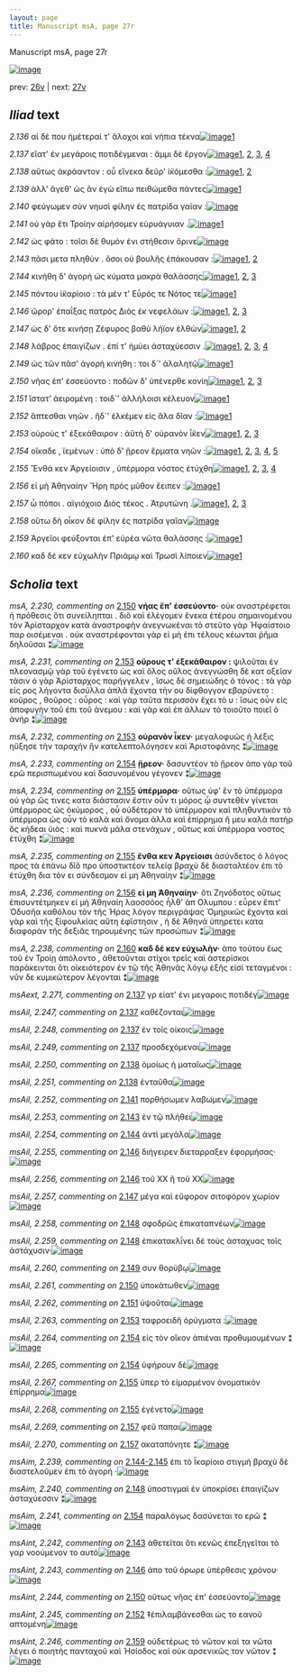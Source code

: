 ```yaml
---
layout: page
title: Manuscript msA, page 27r
---
```


Manuscript msA, page 27r

[![image](http://www.homermultitext.org/iipsrv?OBJ=IIP,1.0&FIF=/project/homer/pyramidal/deepzoom/hmt/vaimg/2017a/VA027RN_0028.tif&WID=100&CVT=JPEG)](http://www.homermultitext.org/ict2/?urn=urn:cite2:hmt:vaimg.2017a:VA027RN_0028)

prev:  [26v](../26v) | next:  [27v](../27v)

## *Iliad* text

*2.136* <a id="2.136"/> αἱ δέ που ἡμέτεραί τ' ἄλοχοι καὶ νήπια τέκνα[![image](http://www.homermultitext.org/iipsrv?OBJ=IIP,1.0&FIF=/project/homer/pyramidal/deepzoom/hmt/vaimg/2017a/VA027RN_0028.tif&RGN=0.151,0.2044,0.398,0.0316&WID=1000&CVT=JPEG)](http://www.homermultitext.org/ict2/?urn=urn:cite2:hmt:vaimg.2017a:VA027RN_0028@0.151,0.2044,0.398,0.0316)[1](#msA_2.223)

*2.137* <a id="2.137"/> εἵατ' ἐν μεγάροις ποτιδέγμεναι : ἄμμι δὲ ἔργον[![image](http://www.homermultitext.org/iipsrv?OBJ=IIP,1.0&FIF=/project/homer/pyramidal/deepzoom/hmt/vaimg/2017a/VA027RN_0028.tif&RGN=0.154,0.2269,0.398,0.027&WID=1000&CVT=JPEG)](http://www.homermultitext.org/ict2/?urn=urn:cite2:hmt:vaimg.2017a:VA027RN_0028@0.154,0.2269,0.398,0.027)[1](#msAext_2.271), [2](#msAil_2.247), [3](#msAil_2.249), [4](#msAil_2.248)

*2.138* <a id="2.138"/> αὕτως ἀκράαντον : οὗ εἵνεκα δεῦρ' ἱ̈κόμεσθα :[![image](http://www.homermultitext.org/iipsrv?OBJ=IIP,1.0&FIF=/project/homer/pyramidal/deepzoom/hmt/vaimg/2017a/VA027RN_0028.tif&RGN=0.156,0.2434,0.398,0.027&WID=1000&CVT=JPEG)](http://www.homermultitext.org/ict2/?urn=urn:cite2:hmt:vaimg.2017a:VA027RN_0028@0.156,0.2434,0.398,0.027)[1](#msAil_2.250), [2](#msAil_2.251)

*2.139* <a id="2.139"/> ἀλλ' ἄγεθ' ὡς ἂν ἐγὼ εἴπω πειθώμεθα πάντες[![image](http://www.homermultitext.org/iipsrv?OBJ=IIP,1.0&FIF=/project/homer/pyramidal/deepzoom/hmt/vaimg/2017a/VA027RN_0028.tif&RGN=0.155,0.2622,0.398,0.027&WID=1000&CVT=JPEG)](http://www.homermultitext.org/ict2/?urn=urn:cite2:hmt:vaimg.2017a:VA027RN_0028@0.155,0.2622,0.398,0.027)[1](#msA_2.224)

*2.140* <a id="2.140"/> φεύγωμεν σὺν νηυσὶ φίλην ἐς πατρίδα γαῖαν :[![image](http://www.homermultitext.org/iipsrv?OBJ=IIP,1.0&FIF=/project/homer/pyramidal/deepzoom/hmt/vaimg/2017a/VA027RN_0028.tif&RGN=0.152,0.284,0.398,0.027&WID=1000&CVT=JPEG)](http://www.homermultitext.org/ict2/?urn=urn:cite2:hmt:vaimg.2017a:VA027RN_0028@0.152,0.284,0.398,0.027)

*2.141* <a id="2.141"/> οὐ γὰρ ἔτι Τροίην 					αἱρήσομεν εὐρυάγυιαν .[![image](http://www.homermultitext.org/iipsrv?OBJ=IIP,1.0&FIF=/project/homer/pyramidal/deepzoom/hmt/vaimg/2017a/VA027RN_0028.tif&RGN=0.152,0.3013,0.398,0.027&WID=1000&CVT=JPEG)](http://www.homermultitext.org/ict2/?urn=urn:cite2:hmt:vaimg.2017a:VA027RN_0028@0.152,0.3013,0.398,0.027)[1](#msAil_2.252)

*2.142* <a id="2.142"/> ὡς φάτο : τοῖσι δὲ θυμὸν ἐνι στήθεσιν ὄρινε[![image](http://www.homermultitext.org/iipsrv?OBJ=IIP,1.0&FIF=/project/homer/pyramidal/deepzoom/hmt/vaimg/2017a/VA027RN_0028.tif&RGN=0.151,0.3208,0.398,0.027&WID=1000&CVT=JPEG)](http://www.homermultitext.org/ict2/?urn=urn:cite2:hmt:vaimg.2017a:VA027RN_0028@0.151,0.3208,0.398,0.027)

*2.143* <a id="2.143"/> πᾶσι μετα πληθὺν . ὅσοι οὐ βουλῆς ἐπάκουσαν :[![image](http://www.homermultitext.org/iipsrv?OBJ=IIP,1.0&FIF=/project/homer/pyramidal/deepzoom/hmt/vaimg/2017a/VA027RN_0028.tif&RGN=0.151,0.3411,0.398,0.027&WID=1000&CVT=JPEG)](http://www.homermultitext.org/ict2/?urn=urn:cite2:hmt:vaimg.2017a:VA027RN_0028@0.151,0.3411,0.398,0.027)[1](#msAint_2.242), [2](#msAil_2.253)

*2.144* <a id="2.144"/> κινήθη δ' ἀγορὴ ὡς κύματα μακρὰ θαλάσσης[![image](http://www.homermultitext.org/iipsrv?OBJ=IIP,1.0&FIF=/project/homer/pyramidal/deepzoom/hmt/vaimg/2017a/VA027RN_0028.tif&RGN=0.151,0.3576,0.398,0.027&WID=1000&CVT=JPEG)](http://www.homermultitext.org/ict2/?urn=urn:cite2:hmt:vaimg.2017a:VA027RN_0028@0.151,0.3576,0.398,0.027)[1](#msA_2.226), [2](#msAil_2.254), [3](#msA_2.225)

*2.145* <a id="2.145"/> πόντου ἱ̈καρίοιο : τὰ μέν τ' Εὖρός τε Νότος τε[![image](http://www.homermultitext.org/iipsrv?OBJ=IIP,1.0&FIF=/project/homer/pyramidal/deepzoom/hmt/vaimg/2017a/VA027RN_0028.tif&RGN=0.149,0.3794,0.359,0.027&WID=1000&CVT=JPEG)](http://www.homermultitext.org/ict2/?urn=urn:cite2:hmt:vaimg.2017a:VA027RN_0028@0.149,0.3794,0.359,0.027)[1](#msA_2.227)

*2.146* <a id="2.146"/> ὤρορ' ἐπαΐξας πατρὸς Διὸς ἐκ νεφελάων :[![image](http://www.homermultitext.org/iipsrv?OBJ=IIP,1.0&FIF=/project/homer/pyramidal/deepzoom/hmt/vaimg/2017a/VA027RN_0028.tif&RGN=0.158,0.3974,0.359,0.027&WID=1000&CVT=JPEG)](http://www.homermultitext.org/ict2/?urn=urn:cite2:hmt:vaimg.2017a:VA027RN_0028@0.158,0.3974,0.359,0.027)[1](#msAint_2.243), [2](#msAil_2.256), [3](#msAil_2.255)

*2.147* <a id="2.147"/> ὡς δ' ὅτε κινήσῃ Ζέφυρος βαθὺ λήϊον ἐλθὼν[![image](http://www.homermultitext.org/iipsrv?OBJ=IIP,1.0&FIF=/project/homer/pyramidal/deepzoom/hmt/vaimg/2017a/VA027RN_0028.tif&RGN=0.158,0.4162,0.359,0.027&WID=1000&CVT=JPEG)](http://www.homermultitext.org/ict2/?urn=urn:cite2:hmt:vaimg.2017a:VA027RN_0028@0.158,0.4162,0.359,0.027)[1](#msA_2.228), [2](#msAil_2.257)

*2.148* <a id="2.148"/> λάβρος ἐπαιγίζων . ἐπί τ' ἠμύει ἀσταχύεσσιν .[![image](http://www.homermultitext.org/iipsrv?OBJ=IIP,1.0&FIF=/project/homer/pyramidal/deepzoom/hmt/vaimg/2017a/VA027RN_0028.tif&RGN=0.16,0.435,0.359,0.027&WID=1000&CVT=JPEG)](http://www.homermultitext.org/ict2/?urn=urn:cite2:hmt:vaimg.2017a:VA027RN_0028@0.16,0.435,0.359,0.027)[1](#msAim_2.240), [2](#msAil_2.258), [3](#msA_2.229), [4](#msAil_2.259)

*2.149* <a id="2.149"/> ὡς τῶν πᾶσ' ἀγορὴ κινήθη : τοι δ`' ἀλαλητῷ[![image](http://www.homermultitext.org/iipsrv?OBJ=IIP,1.0&FIF=/project/homer/pyramidal/deepzoom/hmt/vaimg/2017a/VA027RN_0028.tif&RGN=0.158,0.456,0.359,0.027&WID=1000&CVT=JPEG)](http://www.homermultitext.org/ict2/?urn=urn:cite2:hmt:vaimg.2017a:VA027RN_0028@0.158,0.456,0.359,0.027)[1](#msAil_2.260)

*2.150* <a id="2.150"/> νῆας ἐπ' ἐσσεύοντο : ποδῶν δ' ὑπένερθε κονίη[![image](http://www.homermultitext.org/iipsrv?OBJ=IIP,1.0&FIF=/project/homer/pyramidal/deepzoom/hmt/vaimg/2017a/VA027RN_0028.tif&RGN=0.158,0.4733,0.359,0.027&WID=1000&CVT=JPEG)](http://www.homermultitext.org/ict2/?urn=urn:cite2:hmt:vaimg.2017a:VA027RN_0028@0.158,0.4733,0.359,0.027)[1](#msAint_2.244), [2](#msA_2.230), [3](#msAil_2.261)

*2.151* <a id="2.151"/> ἵστατ' ἀειρομένη : τοιδ`' ἀλλήλοισι κέλευον[![image](http://www.homermultitext.org/iipsrv?OBJ=IIP,1.0&FIF=/project/homer/pyramidal/deepzoom/hmt/vaimg/2017a/VA027RN_0028.tif&RGN=0.158,0.4921,0.359,0.027&WID=1000&CVT=JPEG)](http://www.homermultitext.org/ict2/?urn=urn:cite2:hmt:vaimg.2017a:VA027RN_0028@0.158,0.4921,0.359,0.027)[1](#msAil_2.262)

*2.152* <a id="2.152"/> ἅπτεσθαι νηῶν . ἢδ`' ἑλκέμεν εἰς ἅλα δῖαν :[![image](http://www.homermultitext.org/iipsrv?OBJ=IIP,1.0&FIF=/project/homer/pyramidal/deepzoom/hmt/vaimg/2017a/VA027RN_0028.tif&RGN=0.158,0.5101,0.359,0.027&WID=1000&CVT=JPEG)](http://www.homermultitext.org/ict2/?urn=urn:cite2:hmt:vaimg.2017a:VA027RN_0028@0.158,0.5101,0.359,0.027)[1](#msAint_2.245)

*2.153* <a id="2.153"/> οὐρούς τ' ἐξεκάθαιρον : ἀϋτὴ δ' οὐρανὸν ἷ̈κεν[![image](http://www.homermultitext.org/iipsrv?OBJ=IIP,1.0&FIF=/project/homer/pyramidal/deepzoom/hmt/vaimg/2017a/VA027RN_0028.tif&RGN=0.162,0.5312,0.359,0.027&WID=1000&CVT=JPEG)](http://www.homermultitext.org/ict2/?urn=urn:cite2:hmt:vaimg.2017a:VA027RN_0028@0.162,0.5312,0.359,0.027)[1](#msA_2.231), [2](#msA_2.232), [3](#msAil_2.263)

*2.154* <a id="2.154"/> οἴκαδε , ϊεμένων : ὑπὸ δ' ᾕρεον ἕρματα νηῶν :[![image](http://www.homermultitext.org/iipsrv?OBJ=IIP,1.0&FIF=/project/homer/pyramidal/deepzoom/hmt/vaimg/2017a/VA027RN_0028.tif&RGN=0.161,0.5485,0.359,0.027&WID=1000&CVT=JPEG)](http://www.homermultitext.org/ict2/?urn=urn:cite2:hmt:vaimg.2017a:VA027RN_0028@0.161,0.5485,0.359,0.027)[1](#msAil_2.264), [2](#msA_2.233), [3](#msAim_2.241), [4](#msAil_2.265), [5](#msAil_2.266)

*2.155* <a id="2.155"/> Ἔνθά κεν Ἀργείοισιν , ὑπέρμορα νόστος ἐτύχθη[![image](http://www.homermultitext.org/iipsrv?OBJ=IIP,1.0&FIF=/project/homer/pyramidal/deepzoom/hmt/vaimg/2017a/VA027RN_0028.tif&RGN=0.16,0.5657,0.374,0.027&WID=1000&CVT=JPEG)](http://www.homermultitext.org/ict2/?urn=urn:cite2:hmt:vaimg.2017a:VA027RN_0028@0.16,0.5657,0.374,0.027)[1](#msA_2.234), [2](#msAil_2.267), [3](#msA_2.235), [4](#msAil_2.268)

*2.156* <a id="2.156"/> εἰ μὴ Ἀθηναίην 					 Ἥρη πρὸς μῦθον ἔειπεν :[![image](http://www.homermultitext.org/iipsrv?OBJ=IIP,1.0&FIF=/project/homer/pyramidal/deepzoom/hmt/vaimg/2017a/VA027RN_0028.tif&RGN=0.158,0.586,0.374,0.027&WID=1000&CVT=JPEG)](http://www.homermultitext.org/ict2/?urn=urn:cite2:hmt:vaimg.2017a:VA027RN_0028@0.158,0.586,0.374,0.027)[1](#msA_2.236)

*2.157* <a id="2.157"/> ὦ πόποι . αἰγιόχοιο Διὸς 					τέκος . Ἀτρυτώνη .[![image](http://www.homermultitext.org/iipsrv?OBJ=IIP,1.0&FIF=/project/homer/pyramidal/deepzoom/hmt/vaimg/2017a/VA027RN_0028.tif&RGN=0.158,0.6063,0.374,0.027&WID=1000&CVT=JPEG)](http://www.homermultitext.org/ict2/?urn=urn:cite2:hmt:vaimg.2017a:VA027RN_0028@0.158,0.6063,0.374,0.027)[1](#msAil_2.270), [2](#msA_2.237), [3](#msAil_2.269)

*2.158* <a id="2.158"/> οὕτω δὴ οἶκον δὲ φίλην ἐς πατρίδα γαῖαν[![image](http://www.homermultitext.org/iipsrv?OBJ=IIP,1.0&FIF=/project/homer/pyramidal/deepzoom/hmt/vaimg/2017a/VA027RN_0028.tif&RGN=0.153,0.6251,0.374,0.027&WID=1000&CVT=JPEG)](http://www.homermultitext.org/ict2/?urn=urn:cite2:hmt:vaimg.2017a:VA027RN_0028@0.153,0.6251,0.374,0.027)

*2.159* <a id="2.159"/> Ἀργεῖοι φεύξονται 					ἐπ' εὐρέα νῶτα θαλάσσης :[![image](http://www.homermultitext.org/iipsrv?OBJ=IIP,1.0&FIF=/project/homer/pyramidal/deepzoom/hmt/vaimg/2017a/VA027RN_0028.tif&RGN=0.153,0.6446,0.374,0.027&WID=1000&CVT=JPEG)](http://www.homermultitext.org/ict2/?urn=urn:cite2:hmt:vaimg.2017a:VA027RN_0028@0.153,0.6446,0.374,0.027)[1](#msAint_2.246)

*2.160* <a id="2.160"/> καδ δέ κεν εὐχωλὴν Πριάμῳ καὶ Τρωσὶ λίποιεν[![image](http://www.homermultitext.org/iipsrv?OBJ=IIP,1.0&FIF=/project/homer/pyramidal/deepzoom/hmt/vaimg/2017a/VA027RN_0028.tif&RGN=0.152,0.6604,0.396,0.0301&WID=1000&CVT=JPEG)](http://www.homermultitext.org/ict2/?urn=urn:cite2:hmt:vaimg.2017a:VA027RN_0028@0.152,0.6604,0.396,0.0301)[1](#msA_2.238)

## *Scholia* text

*msA, 2.230, commenting on* [2.150](#2.150)  <a id="msA_2.230"/> **νήας ἔπ' ἐσσεύοντο·** οὐκ αναστρέφεται ἡ πρόθεσις ὅτι συνείληπται . διὃ καὶ ἐλέγομεν ἕνεκα ἑτέρου σημαινομένου τὸν Ἀρίσταρχον κατὰ ἀναστροφὴν ἀνεγνωκέναι τὸ στεῦτο γὰρ Ἡφαίστοιο παρ οισέμεναι . οὐκ αναστρέφονται γὰρ εἰ μὴ ἐπι τέλους κέωνται ῥῆμα δηλοῦσαι ⁑[![image](http://www.homermultitext.org/iipsrv?OBJ=IIP,1.0&FIF=/project/homer/pyramidal/deepzoom/hmt/vaimg/2017a/VA027RN_0028.tif&RGN=0.5525,0.3445,0.2129,0.071&WID=1000&CVT=JPEG)](http://www.homermultitext.org/ict2/?urn=urn:cite2:hmt:vaimg.2017a:VA027RN_0028@0.5525,0.3445,0.2129,0.071)

*msA, 2.231, commenting on* [2.153](#2.153)  <a id="msA_2.231"/> **οὔρους τ' ἐξεκάθαιρον :** ψιλοῦται ἐν πλεονασμῷ γὰρ τοῦ ἐγένετο ὡς καὶ ὅλος οῦλος ἀνεγνώσθη δὲ κατ οξεῖαν τάσιν ὁ γὰρ Ἀρίσταρχος παρήγγελεν , ἴσως δὲ σημειώδης ὁ τόνος : τὰ γὰρ εἰς ρος λήγοντα δισύλλα ἁπλᾶ ἔχοντα τὴν ου δίφθογγον εβαρύνετο : κοῦρος , θοῦρος : οὖρος : καὶ γὰρ ταῦτα περισσὸν ἔχει τὸ υ : ἴσως οὖν εἰς ἀποφυγὴν τοῦ ἐπι τοῦ ἀνεμου : καὶ γὰρ καὶ ἐπ άλλων τὸ τοιοῦτο ποιεῖ ὁ ἀνήρ ⁑[![image](http://www.homermultitext.org/iipsrv?OBJ=IIP,1.0&FIF=/project/homer/pyramidal/deepzoom/hmt/vaimg/2017a/VA027RN_0028.tif&RGN=0.5479,0.4115,0.2133,0.1061&WID=1000&CVT=JPEG)](http://www.homermultitext.org/ict2/?urn=urn:cite2:hmt:vaimg.2017a:VA027RN_0028@0.5479,0.4115,0.2133,0.1061)

*msA, 2.232, commenting on* [2.153](#2.153)  <a id="msA_2.232"/> **οὐρανὸν ἷκεν·** μεγαλοφυῶς ἡ λέξις ηὔξησε τὴν ταραχήν ἣν κατελεπτολόγησεν καὶ Ἀριστοφάνης ⁑[![image](http://www.homermultitext.org/iipsrv?OBJ=IIP,1.0&FIF=/project/homer/pyramidal/deepzoom/hmt/vaimg/2017a/VA027RN_0028.tif&RGN=0.5383,0.5153,0.2204,0.039&WID=1000&CVT=JPEG)](http://www.homermultitext.org/ict2/?urn=urn:cite2:hmt:vaimg.2017a:VA027RN_0028@0.5383,0.5153,0.2204,0.039)

*msA, 2.233, commenting on* [2.154](#2.154)  <a id="msA_2.233"/> **ᾕρεον·** δασυντέον τὸ ᾕρεον ἀπο γὰρ τοῦ ερῶ περισπωμένου καὶ δασυνομένου γέγονεν ⁑[![image](http://www.homermultitext.org/iipsrv?OBJ=IIP,1.0&FIF=/project/homer/pyramidal/deepzoom/hmt/vaimg/2017a/VA027RN_0028.tif&RGN=0.5521,0.5413,0.2054,0.0354&WID=1000&CVT=JPEG)](http://www.homermultitext.org/ict2/?urn=urn:cite2:hmt:vaimg.2017a:VA027RN_0028@0.5521,0.5413,0.2054,0.0354)

*msA, 2.234, commenting on* [2.155](#2.155)  <a id="msA_2.234"/> **ὑπέρμορα·** οὕτως ὑφ' ἓν τὸ ὑπέρμορα οὐ γὰρ ὥς τινες κατα διάστασιν ἔστιν οὖν τι μόρος ᾧ συντεθὲν γίνεται ὑπέρμορος ὡς ὀκύμορος , οὗ οὑδέτερον τὸ ὑπέρμορον καὶ πληθυντικὸν τὸ ὑπέρμορα ὡς οὖν τὸ καλὰ καὶ ὄνομα ἀλλα καὶ ἐπίρρημα ῆ μευ καλὰ πατὴρ ὃς κήδεαι ὑιὸς : καὶ πυκνὰ μάλα στενάχων , οὕτως καὶ ὑπέρμορα νοστος ἐτύχθη ⁑[![image](http://www.homermultitext.org/iipsrv?OBJ=IIP,1.0&FIF=/project/homer/pyramidal/deepzoom/hmt/vaimg/2017a/VA027RN_0028.tif&RGN=0.5454,0.5735,0.2317,0.0979&WID=1000&CVT=JPEG)](http://www.homermultitext.org/ict2/?urn=urn:cite2:hmt:vaimg.2017a:VA027RN_0028@0.5454,0.5735,0.2317,0.0979)

*msA, 2.235, commenting on* [2.155](#2.155)  <a id="msA_2.235"/> **ἔνθα κεν Ἀργείοισι** ἀσύνδετος ὁ λόγος προς τὰ ἐπάνω δῖὃ προ ὑποστικτέον τελείᾳ βραχὺ δὲ διασταλτέον ἐπι τὸ ἐτύχθη δια τὸν ει σύνδεσμον εἰ μη Ἀθηναίην ⁑[![image](http://www.homermultitext.org/iipsrv?OBJ=IIP,1.0&FIF=/project/homer/pyramidal/deepzoom/hmt/vaimg/2017a/VA027RN_0028.tif&RGN=0.5429,0.669,0.2113,0.0438&WID=1000&CVT=JPEG)](http://www.homermultitext.org/ict2/?urn=urn:cite2:hmt:vaimg.2017a:VA027RN_0028@0.5429,0.669,0.2113,0.0438)

*msA, 2.236, commenting on* [2.156](#2.156)  <a id="msA_2.236"/> **εἰ μη Ἀθηναίην·** ὅτι Ζηνόδοτος οὕτως ἐπισυντέτμηκεν εἰ μὴ Ἀθηναίη λαοσσόος ἦλθ' ἀπ Ολυμπου : εὗρεν ἔπιτ' Ὀδυσῆα καθόλου τὸν τῆς Ήρας λόγον περιγράψας Ὁμηρικῶς ἔχοντα καὶ γὰρ καὶ τῆς ξίφουλκίας αὕτη ἐφἵστησιν , ἡ δὲ Ἀθηνά ὑπηρετει κατα διαφορὰν τῆς δεξιᾶς τηρουμένης τῶν προσώπων ⁑[![image](http://www.homermultitext.org/iipsrv?OBJ=IIP,1.0&FIF=/project/homer/pyramidal/deepzoom/hmt/vaimg/2017a/VA027RN_0028.tif&RGN=0.1421,0.6962,0.6129,0.0463&WID=1000&CVT=JPEG)](http://www.homermultitext.org/ict2/?urn=urn:cite2:hmt:vaimg.2017a:VA027RN_0028@0.1421,0.6962,0.6129,0.0463)

*msA, 2.238, commenting on* [2.160](#2.160)  <a id="msA_2.238"/> **καδ δέ κεν εὐχωλὴν·** ἀπο τούτου ἕως τοῦ ἐν Τροίῃ ἀπόλοντο , ἀθετοῦνται στίχοι τρεῖς καὶ ἀστερίσκοι παράκεινται ὅτι οἱκειότερον ἐν τῷ τῆς Ἀθηνᾶς λόγῳ ἑξῆς εἰσὶ τεταγμένοι : νῦν δε κυμικώτερον λέγονται ⁑[![image](http://www.homermultitext.org/iipsrv?OBJ=IIP,1.0&FIF=/project/homer/pyramidal/deepzoom/hmt/vaimg/2017a/VA027RN_0028.tif&RGN=0.1521,0.76,0.6092,0.041&WID=1000&CVT=JPEG)](http://www.homermultitext.org/ict2/?urn=urn:cite2:hmt:vaimg.2017a:VA027RN_0028@0.1521,0.76,0.6092,0.041)

*msAext, 2.271, commenting on* [2.137](#2.137)  <a id="msAext_2.271"/> γρ εἱατ' ἐνι μεγαροις ποτιδέγ[![image](http://www.homermultitext.org/iipsrv?OBJ=IIP,1.0&FIF=/project/homer/pyramidal/deepzoom/hmt/vaimg/2017a/VA027RN_0028.tif&RGN=0.76,0.2346,0.1086,0.0201&WID=1000&CVT=JPEG)](http://www.homermultitext.org/ict2/?urn=urn:cite2:hmt:vaimg.2017a:VA027RN_0028@0.76,0.2346,0.1086,0.0201)

*msAil, 2.247, commenting on* [2.137](#2.137)  <a id="msAil_2.247"/> καθέζονται[![image](http://www.homermultitext.org/iipsrv?OBJ=IIP,1.0&FIF=/project/homer/pyramidal/deepzoom/hmt/vaimg/2017a/VA027RN_0028.tif&RGN=0.1829,0.2253,0.0529,0.01&WID=1000&CVT=JPEG)](http://www.homermultitext.org/ict2/?urn=urn:cite2:hmt:vaimg.2017a:VA027RN_0028@0.1829,0.2253,0.0529,0.01)

*msAil, 2.248, commenting on* [2.137](#2.137)  <a id="msAil_2.248"/> ἐν τοῖς οίκοις[![image](http://www.homermultitext.org/iipsrv?OBJ=IIP,1.0&FIF=/project/homer/pyramidal/deepzoom/hmt/vaimg/2017a/VA027RN_0028.tif&RGN=0.2675,0.2275,0.0508,0.011&WID=1000&CVT=JPEG)](http://www.homermultitext.org/ict2/?urn=urn:cite2:hmt:vaimg.2017a:VA027RN_0028@0.2675,0.2275,0.0508,0.011)

*msAil, 2.249, commenting on* [2.137](#2.137)  <a id="msAil_2.249"/> προσδεχόμεναι[![image](http://www.homermultitext.org/iipsrv?OBJ=IIP,1.0&FIF=/project/homer/pyramidal/deepzoom/hmt/vaimg/2017a/VA027RN_0028.tif&RGN=0.35,0.2293,0.0621,0.0091&WID=1000&CVT=JPEG)](http://www.homermultitext.org/ict2/?urn=urn:cite2:hmt:vaimg.2017a:VA027RN_0028@0.35,0.2293,0.0621,0.0091)

*msAil, 2.250, commenting on* [2.138](#2.138)  <a id="msAil_2.250"/> ὁμοίως ἠ ματαῖως[![image](http://www.homermultitext.org/iipsrv?OBJ=IIP,1.0&FIF=/project/homer/pyramidal/deepzoom/hmt/vaimg/2017a/VA027RN_0028.tif&RGN=0.1904,0.2451,0.0661,0.0088&WID=1000&CVT=JPEG)](http://www.homermultitext.org/ict2/?urn=urn:cite2:hmt:vaimg.2017a:VA027RN_0028@0.1904,0.2451,0.0661,0.0088)

*msAil, 2.251, commenting on* [2.138](#2.138)  <a id="msAil_2.251"/> ἐνταῦθα[![image](http://www.homermultitext.org/iipsrv?OBJ=IIP,1.0&FIF=/project/homer/pyramidal/deepzoom/hmt/vaimg/2017a/VA027RN_0028.tif&RGN=0.4257,0.2467,0.0271,0.0083&WID=1000&CVT=JPEG)](http://www.homermultitext.org/ict2/?urn=urn:cite2:hmt:vaimg.2017a:VA027RN_0028@0.4257,0.2467,0.0271,0.0083)

*msAil, 2.252, commenting on* [2.141](#2.141)  <a id="msAil_2.252"/> πορθήσωμεν λαβωμεν[![image](http://www.homermultitext.org/iipsrv?OBJ=IIP,1.0&FIF=/project/homer/pyramidal/deepzoom/hmt/vaimg/2017a/VA027RN_0028.tif&RGN=0.3507,0.3052,0.0625,0.0083&WID=1000&CVT=JPEG)](http://www.homermultitext.org/ict2/?urn=urn:cite2:hmt:vaimg.2017a:VA027RN_0028@0.3507,0.3052,0.0625,0.0083)

*msAil, 2.253, commenting on* [2.143](#2.143)  <a id="msAil_2.253"/> ἐν τῷ πλήθει[![image](http://www.homermultitext.org/iipsrv?OBJ=IIP,1.0&FIF=/project/homer/pyramidal/deepzoom/hmt/vaimg/2017a/VA027RN_0028.tif&RGN=0.2589,0.3403,0.0625,0.0099&WID=1000&CVT=JPEG)](http://www.homermultitext.org/ict2/?urn=urn:cite2:hmt:vaimg.2017a:VA027RN_0028@0.2589,0.3403,0.0625,0.0099)

*msAil, 2.254, commenting on* [2.144](#2.144)  <a id="msAil_2.254"/> ἀντὶ μεγάλα[![image](http://www.homermultitext.org/iipsrv?OBJ=IIP,1.0&FIF=/project/homer/pyramidal/deepzoom/hmt/vaimg/2017a/VA027RN_0028.tif&RGN=0.4082,0.361,0.0475,0.0102&WID=1000&CVT=JPEG)](http://www.homermultitext.org/ict2/?urn=urn:cite2:hmt:vaimg.2017a:VA027RN_0028@0.4082,0.361,0.0475,0.0102)

*msAil, 2.255, commenting on* [2.146](#2.146)  <a id="msAil_2.255"/> διήγειρεν διεταρραξεν ἐφορμήσας·[![image](http://www.homermultitext.org/iipsrv?OBJ=IIP,1.0&FIF=/project/homer/pyramidal/deepzoom/hmt/vaimg/2017a/VA027RN_0028.tif&RGN=0.1796,0.3955,0.1343,0.0134&WID=1000&CVT=JPEG)](http://www.homermultitext.org/ict2/?urn=urn:cite2:hmt:vaimg.2017a:VA027RN_0028@0.1796,0.3955,0.1343,0.0134)

*msAil, 2.256, commenting on* [2.146](#2.146)  <a id="msAil_2.256"/> τοῦ XX ἢ τοῦ XX[![image](http://www.homermultitext.org/iipsrv?OBJ=IIP,1.0&FIF=/project/homer/pyramidal/deepzoom/hmt/vaimg/2017a/VA027RN_0028.tif&RGN=0.3496,0.3985,0.0436,0.0113&WID=1000&CVT=JPEG)](http://www.homermultitext.org/ict2/?urn=urn:cite2:hmt:vaimg.2017a:VA027RN_0028@0.3496,0.3985,0.0436,0.0113)

*msAil, 2.257, commenting on* [2.147](#2.147)  <a id="msAil_2.257"/> μέγα καὶ εὔφορον σιτοφόρον χωρίον[![image](http://www.homermultitext.org/iipsrv?OBJ=IIP,1.0&FIF=/project/homer/pyramidal/deepzoom/hmt/vaimg/2017a/VA027RN_0028.tif&RGN=0.3789,0.4159,0.1311,0.015&WID=1000&CVT=JPEG)](http://www.homermultitext.org/ict2/?urn=urn:cite2:hmt:vaimg.2017a:VA027RN_0028@0.3789,0.4159,0.1311,0.015)

*msAil, 2.258, commenting on* [2.148](#2.148)  <a id="msAil_2.258"/> σφοδρῶς ἐπικαταπνέων[![image](http://www.homermultitext.org/iipsrv?OBJ=IIP,1.0&FIF=/project/homer/pyramidal/deepzoom/hmt/vaimg/2017a/VA027RN_0028.tif&RGN=0.18,0.4331,0.0914,0.0099&WID=1000&CVT=JPEG)](http://www.homermultitext.org/ict2/?urn=urn:cite2:hmt:vaimg.2017a:VA027RN_0028@0.18,0.4331,0.0914,0.0099)

*msAil, 2.259, commenting on* [2.148](#2.148)  <a id="msAil_2.259"/> ἐπικατακλΐνει δὲ τοὺς ἀσταχυας τοῖς ἀστάχυσιν·[![image](http://www.homermultitext.org/iipsrv?OBJ=IIP,1.0&FIF=/project/homer/pyramidal/deepzoom/hmt/vaimg/2017a/VA027RN_0028.tif&RGN=0.3429,0.4352,0.1764,0.0153&WID=1000&CVT=JPEG)](http://www.homermultitext.org/ict2/?urn=urn:cite2:hmt:vaimg.2017a:VA027RN_0028@0.3429,0.4352,0.1764,0.0153)

*msAil, 2.260, commenting on* [2.149](#2.149)  <a id="msAil_2.260"/> συν θορύβῳ[![image](http://www.homermultitext.org/iipsrv?OBJ=IIP,1.0&FIF=/project/homer/pyramidal/deepzoom/hmt/vaimg/2017a/VA027RN_0028.tif&RGN=0.4207,0.4572,0.0614,0.0102&WID=1000&CVT=JPEG)](http://www.homermultitext.org/ict2/?urn=urn:cite2:hmt:vaimg.2017a:VA027RN_0028@0.4207,0.4572,0.0614,0.0102)

*msAil, 2.261, commenting on* [2.150](#2.150)  <a id="msAil_2.261"/> ὑποκάτωθεν[![image](http://www.homermultitext.org/iipsrv?OBJ=IIP,1.0&FIF=/project/homer/pyramidal/deepzoom/hmt/vaimg/2017a/VA027RN_0028.tif&RGN=0.4007,0.4749,0.0614,0.0094&WID=1000&CVT=JPEG)](http://www.homermultitext.org/ict2/?urn=urn:cite2:hmt:vaimg.2017a:VA027RN_0028@0.4007,0.4749,0.0614,0.0094)

*msAil, 2.262, commenting on* [2.151](#2.151)  <a id="msAil_2.262"/> ὑψοῦται[![image](http://www.homermultitext.org/iipsrv?OBJ=IIP,1.0&FIF=/project/homer/pyramidal/deepzoom/hmt/vaimg/2017a/VA027RN_0028.tif&RGN=0.1854,0.4894,0.0304,0.0134&WID=1000&CVT=JPEG)](http://www.homermultitext.org/ict2/?urn=urn:cite2:hmt:vaimg.2017a:VA027RN_0028@0.1854,0.4894,0.0304,0.0134)

*msAil, 2.263, commenting on* [2.153](#2.153)  <a id="msAil_2.263"/> ταφροειδῆ ὀρύγματα :[![image](http://www.homermultitext.org/iipsrv?OBJ=IIP,1.0&FIF=/project/homer/pyramidal/deepzoom/hmt/vaimg/2017a/VA027RN_0028.tif&RGN=0.1689,0.5267,0.1018,0.0131&WID=1000&CVT=JPEG)](http://www.homermultitext.org/ict2/?urn=urn:cite2:hmt:vaimg.2017a:VA027RN_0028@0.1689,0.5267,0.1018,0.0131)

*msAil, 2.264, commenting on* [2.154](#2.154)  <a id="msAil_2.264"/> εἰς τὸν οἴκον ἀπιέναι προθυμουμένων ⁑[![image](http://www.homermultitext.org/iipsrv?OBJ=IIP,1.0&FIF=/project/homer/pyramidal/deepzoom/hmt/vaimg/2017a/VA027RN_0028.tif&RGN=0.1821,0.5436,0.1375,0.0131&WID=1000&CVT=JPEG)](http://www.homermultitext.org/ict2/?urn=urn:cite2:hmt:vaimg.2017a:VA027RN_0028@0.1821,0.5436,0.1375,0.0131)

*msAil, 2.265, commenting on* [2.154](#2.154)  <a id="msAil_2.265"/> ὑφήρουν δὲ[![image](http://www.homermultitext.org/iipsrv?OBJ=IIP,1.0&FIF=/project/homer/pyramidal/deepzoom/hmt/vaimg/2017a/VA027RN_0028.tif&RGN=0.3521,0.5449,0.0564,0.0153&WID=1000&CVT=JPEG)](http://www.homermultitext.org/ict2/?urn=urn:cite2:hmt:vaimg.2017a:VA027RN_0028@0.3521,0.5449,0.0564,0.0153)

*msAil, 2.267, commenting on* [2.155](#2.155)  <a id="msAil_2.267"/> ὑπερ τὸ εἰμαρμένον ὀνοματικὸν ἐπίρρημα[![image](http://www.homermultitext.org/iipsrv?OBJ=IIP,1.0&FIF=/project/homer/pyramidal/deepzoom/hmt/vaimg/2017a/VA027RN_0028.tif&RGN=0.3082,0.5632,0.1607,0.018&WID=1000&CVT=JPEG)](http://www.homermultitext.org/ict2/?urn=urn:cite2:hmt:vaimg.2017a:VA027RN_0028@0.3082,0.5632,0.1607,0.018)

*msAil, 2.268, commenting on* [2.155](#2.155)  <a id="msAil_2.268"/> ἐγένετο[![image](http://www.homermultitext.org/iipsrv?OBJ=IIP,1.0&FIF=/project/homer/pyramidal/deepzoom/hmt/vaimg/2017a/VA027RN_0028.tif&RGN=0.4821,0.5693,0.0311,0.0105&WID=1000&CVT=JPEG)](http://www.homermultitext.org/ict2/?urn=urn:cite2:hmt:vaimg.2017a:VA027RN_0028@0.4821,0.5693,0.0311,0.0105)

*msAil, 2.269, commenting on* [2.157](#2.157)  <a id="msAil_2.269"/> φεῦ παπαι[![image](http://www.homermultitext.org/iipsrv?OBJ=IIP,1.0&FIF=/project/homer/pyramidal/deepzoom/hmt/vaimg/2017a/VA027RN_0028.tif&RGN=0.1818,0.6023,0.0457,0.0142&WID=1000&CVT=JPEG)](http://www.homermultitext.org/ict2/?urn=urn:cite2:hmt:vaimg.2017a:VA027RN_0028@0.1818,0.6023,0.0457,0.0142)

*msAil, 2.270, commenting on* [2.157](#2.157)  <a id="msAil_2.270"/> ακαταπόνητε ⁑[![image](http://www.homermultitext.org/iipsrv?OBJ=IIP,1.0&FIF=/project/homer/pyramidal/deepzoom/hmt/vaimg/2017a/VA027RN_0028.tif&RGN=0.4307,0.6066,0.0729,0.0142&WID=1000&CVT=JPEG)](http://www.homermultitext.org/ict2/?urn=urn:cite2:hmt:vaimg.2017a:VA027RN_0028@0.4307,0.6066,0.0729,0.0142)

*msAim, 2.239, commenting on* [2.144-2.145](#2.144-2.145)  <a id="msAim_2.239"/> ἐπι τὸ Ϊκαρίοιο στιγμή βραχὺ δὲ διαστελοῦμεν ἐπι τὸ ἀγορή ·[![image](http://www.homermultitext.org/iipsrv?OBJ=IIP,1.0&FIF=/project/homer/pyramidal/deepzoom/hmt/vaimg/2017a/VA027RN_0028.tif&RGN=0.4908,0.3802,0.0667,0.0375&WID=1000&CVT=JPEG)](http://www.homermultitext.org/ict2/?urn=urn:cite2:hmt:vaimg.2017a:VA027RN_0028@0.4908,0.3802,0.0667,0.0375)

*msAim, 2.240, commenting on* [2.148](#2.148)  <a id="msAim_2.240"/> ὑποστιγμαὶ ἐν ὑποκρίσει ἐπαιγίζων ἀσταχύεσσιν ⁑[![image](http://www.homermultitext.org/iipsrv?OBJ=IIP,1.0&FIF=/project/homer/pyramidal/deepzoom/hmt/vaimg/2017a/VA027RN_0028.tif&RGN=0.5021,0.4471,0.0542,0.0401&WID=1000&CVT=JPEG)](http://www.homermultitext.org/ict2/?urn=urn:cite2:hmt:vaimg.2017a:VA027RN_0028@0.5021,0.4471,0.0542,0.0401)

*msAim, 2.241, commenting on* [2.154](#2.154)  <a id="msAim_2.241"/> παραλόγως δασύνεται το ερῶ ⁑[![image](http://www.homermultitext.org/iipsrv?OBJ=IIP,1.0&FIF=/project/homer/pyramidal/deepzoom/hmt/vaimg/2017a/VA027RN_0028.tif&RGN=0.5179,0.5544,0.035,0.0401&WID=1000&CVT=JPEG)](http://www.homermultitext.org/ict2/?urn=urn:cite2:hmt:vaimg.2017a:VA027RN_0028@0.5179,0.5544,0.035,0.0401)

*msAint, 2.242, commenting on* [2.143](#2.143)  <a id="msAint_2.242"/> ἀθετεῖται ὅτι κενῶς ἐπεξηγεῖται τὸ γαρ νοούμενον το αυτό[![image](http://www.homermultitext.org/iipsrv?OBJ=IIP,1.0&FIF=/project/homer/pyramidal/deepzoom/hmt/vaimg/2017a/VA027RN_0028.tif&RGN=0.0763,0.337,0.0712,0.0432&WID=1000&CVT=JPEG)](http://www.homermultitext.org/ict2/?urn=urn:cite2:hmt:vaimg.2017a:VA027RN_0028@0.0763,0.337,0.0712,0.0432)

*msAint, 2.243, commenting on* [2.146](#2.146)  <a id="msAint_2.243"/> ἀπο τοῦ όρωρε ὑπέρθεσις χρόνου·[![image](http://www.homermultitext.org/iipsrv?OBJ=IIP,1.0&FIF=/project/homer/pyramidal/deepzoom/hmt/vaimg/2017a/VA027RN_0028.tif&RGN=0.065,0.3942,0.0933,0.0319&WID=1000&CVT=JPEG)](http://www.homermultitext.org/ict2/?urn=urn:cite2:hmt:vaimg.2017a:VA027RN_0028@0.065,0.3942,0.0933,0.0319)

*msAint, 2.244, commenting on* [2.150](#2.150)  <a id="msAint_2.244"/> οὕτως νῆας ἐπ' ἐσσεύοντο[![image](http://www.homermultitext.org/iipsrv?OBJ=IIP,1.0&FIF=/project/homer/pyramidal/deepzoom/hmt/vaimg/2017a/VA027RN_0028.tif&RGN=0.0929,0.475,0.0621,0.0235&WID=1000&CVT=JPEG)](http://www.homermultitext.org/ict2/?urn=urn:cite2:hmt:vaimg.2017a:VA027RN_0028@0.0929,0.475,0.0621,0.0235)

*msAint, 2.245, commenting on* [2.152](#2.152)  <a id="msAint_2.245"/> ‡ἐπιλαμβάνεσθαι ὡς το εανοῦ απτομένη[![image](http://www.homermultitext.org/iipsrv?OBJ=IIP,1.0&FIF=/project/homer/pyramidal/deepzoom/hmt/vaimg/2017a/VA027RN_0028.tif&RGN=0.0875,0.5135,0.0771,0.0266&WID=1000&CVT=JPEG)](http://www.homermultitext.org/ict2/?urn=urn:cite2:hmt:vaimg.2017a:VA027RN_0028@0.0875,0.5135,0.0771,0.0266)

*msAint, 2.246, commenting on* [2.159](#2.159)  <a id="msAint_2.246"/> οὐδετέρως τὸ νῶτον καὶ τα νῶτα λέγει ὁ ποιητὴς πανταχοῦ καὶ Ἡσίοδος καὶ οὐκ αρσενικῶς τον νῶτον ⁑[![image](http://www.homermultitext.org/iipsrv?OBJ=IIP,1.0&FIF=/project/homer/pyramidal/deepzoom/hmt/vaimg/2017a/VA027RN_0028.tif&RGN=0.0625,0.6461,0.0988,0.0585&WID=1000&CVT=JPEG)](http://www.homermultitext.org/ict2/?urn=urn:cite2:hmt:vaimg.2017a:VA027RN_0028@0.0625,0.6461,0.0988,0.0585)